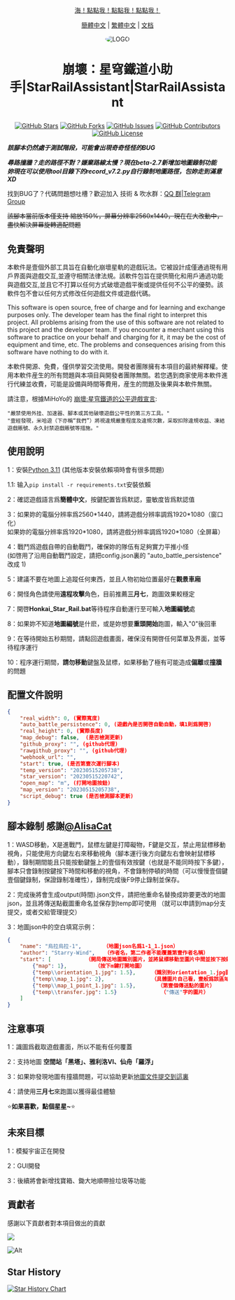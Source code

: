 <div align="center">

[海！點點我！點點我！點點我！ ](#使用說明)

[簡體中文](README.md) | [繁體中文](README_CHT.md) | [文档](https://sra.stysqy.top)
 
<img alt="LOGO" src="../../blob/map/temp/love!.png" style="border-radius:50%">

<h1 align="center">

崩壞：星穹鐵道小助手|StarRailAssistant|StarRailAssistant

</h1>
 
[![GitHub Stars](https://img.shields.io/github/stars/Starry-Wind/StarRailAssistant?style=flat-square)](https://github.com/Starry-Wind/StarRailAssistant/stargazers)
[![GitHub Forks](https://img.shields.io/github/forks/Starry-Wind/StarRailAssistant?style=flat-square)](https://github.com/Starry-Wind/StarRailAssistant/network)
[![GitHub Issues](https://img.shields.io/github/issues/Starry-Wind/StarRailAssistant?style=flat-square)](https://github.com/Starry-Wind/StarRailAssistant/issues)
[![GitHub Contributors](https://img.shields.io/github/contributors/Starry-Wind/StarRailAssistant?style=flat-square)](https://github.com/Starry-Wind/StarRailAssistant/graphs/contributors)
[![GitHub License](https://img.shields.io/github/license/Starry-Wind/StarRailAssistant?style=flat-square)](https://github.com/Starry-Wind/StarRailAssistant/blob/main/LICENSE)
</div>

*****該腳本仍然處于測試階段，可能會出現奇奇怪怪的BUG*****

***尋路撞牆？走的路徑不對？嫌棄路線太慢？現在beta-2.7新增加地圖錄制功能***<br>
***妳現在可以使用tool目錄下的record_v7.2.py自行錄制地圖路徑，包妳走到滿意 XD***

找到BUG了？代碼問題想吐槽？歡迎加入 技術 & 吹水群：[QQ 群](https://qm.qq.com/cgi-bin/qm/qr?k=xdCO46fHlVcY7D2L7elXzqcxL3nyTGnW&jump_from=webapi&authKey=uWZooQ2szv+nG/re7luCKn8LW1KibSb0vvi0FycA45Mglm5AGM1GP2iJ+SiWmDwg)|[Telegram Group](https://t.me/+yeQEhnuT9O41NDM1)<br>

~~該腳本當前版本僅支持 縮放150%，屏幕分辨率2560x1440，現在在大改動中，盡快解決屏幕旋轉適配問題~~

## 免責聲明
本軟件是壹個外部工具旨在自動化崩壞星軌的遊戲玩法。它被設計成僅通過現有用戶界面與遊戲交互,並遵守相關法律法規。該軟件包旨在提供簡化和用戶通過功能與遊戲交互,並且它不打算以任何方式破壞遊戲平衡或提供任何不公平的優勢。該軟件包不會以任何方式修改任何遊戲文件或遊戲代碼。

This software is open source, free of charge and for learning and exchange purposes only. The developer team has the final right to interpret this project. All problems arising from the use of this software are not related to this project and the developer team. If you encounter a merchant using this software to practice on your behalf and charging for it, it may be the cost of equipment and time, etc. The problems and consequences arising from this software have nothing to do with it.

本軟件開源、免費，僅供學習交流使用。開發者團隊擁有本項目的最終解釋權。使用本軟件産生的所有問題與本項目與開發者團隊無關。若您遇到商家使用本軟件進行代練並收費，可能是設備與時間等費用，産生的問題及後果與本軟件無關。


請注意，根據MiHoYo的 [崩壞:星穹鐵道的公平遊戲宣言](https://sr.mihoyo.com/news/111246?nav=news&type=notice):

    "嚴禁使用外挂、加速器、腳本或其他破壞遊戲公平性的第三方工具。"
    "壹經發現，米哈遊（下亦稱“我們”）將視違規嚴重程度及違規次數，采取扣除違規收益、凍結遊戲賬號、永久封禁遊戲賬號等措施。"

## 使用說明

1：安裝[Python 3.11](https://www.microsoft.com/store/productId/9NRWMJP3717K) (其他版本安裝依賴項時會有很多問題)

1.1: 输入`pip install -r requirements.txt`安裝依賴

2：確認遊戲語言爲**簡體中文**，按鍵配置皆爲默認，靈敏度皆爲默認值

3：如果妳的電腦分辨率爲2560\*1440，請將遊戲分辨率調爲1920\*1080（窗口化）<br>
   如果妳的電腦分辨率爲1920\*1080，請將遊戲分辨率調爲1920\*1080（全屏幕）
   
4：戰鬥爲遊戲自帶的自動戰鬥，確保妳的隊伍有足夠實力平推小怪<br>
   (如啓用了沿用自動戰鬥設定，請把config.json裏的 "auto_battle_persistence" 改成 1) 

5：建議不要在地圖上追蹤任何東西，並且人物初始位置最好在**觀景車廂**

6：開怪角色請使用**遠程攻擊**角色，目前推薦**三月七**，跑圖效果較穩定

7：開啓**Honkai_Star_Rail.bat**等待程序自動運行至可輸入**地圖編號**處

8：如果妳不知道**地圖編號**是什麽，或是妳想要**重頭開始**跑圖，輸入"0"後回車

9：在等待開始五秒期間，請點回遊戲畫面，確保沒有開啓任何菜單及界面，並等待程序運行

10：程序運行期間，**請勿移動**鍵盤及鼠標，如果移動了極有可能造成**偏離**或**撞牆**的問題

## 配置文件說明
```json
{
    "real_width": 0, (實際寬度)
    "auto_battle_persistence": 0, (遊戲內是否開啓自動自動，填1則爲開啓)
    "real_height": 0, (實際長度)
    "map_debug": false,  (是否檢測更新)
    "github_proxy": "", (github代理)
    "rawgithub_proxy": "", (github代理)
    "webhook_url": "",
    "start": true, (是否第壹次運行腳本)
    "temp_version": "20230515205738",
    "star_version": "20230515220742",
    "open_map": "m", (打開地圖按鈕)
    "map_version": "20230515205738",
    "script_debug": true (是否檢測腳本更新)
}
```

## 腳本錄制 感謝[@AlisaCat](https://github.com/AlisaCat-S)

1：WASD移動，X是進戰鬥，鼠標左鍵是打障礙物，F鍵是交互，禁止用鼠標移動視角，只能使用方向鍵左右來移動視角（腳本運行後方向鍵左右會映射鼠標移動），錄制期間能且只能按動鍵盤上的壹個有效按鍵（也就是不能同時按下多鍵），腳本只會錄制按鍵按下時間和移動的視角，不會錄制停頓的時間（可以慢慢壹個鍵壹個鍵錄制，保證錄制准確性），錄制完成後F9停止錄制並保存。

2：完成後將會生成output(時間).json文件，請把他重命名替換成妳要更改的地圖json，並且將傳送點截圖重命名並保存到temp即可使用 （就可以申請到map分支提交，或者交給管理提交）

3：地圖json中的空白填寫示例：
```json
{
    "name": "烏拉烏拉-1",       （地圖json名爲1-1_1.json）
    "author": "Starry-Wind",   （作者名，第二作者不能覆蓋第壹作者名稱）
    "start": [           （開局傳送地圖識別圖片，並將鼠標移動至圖片中間並按下按鍵）
        {"map": 1},         （按下m鍵打開地圖）
        {"temp\\orientation_1.jpg": 1.5},     （識別到orientation_1.jpg圖片後，將鼠標移動至圖片中間並按下按鍵）
        {"temp\\map_1.jpg": 2},               （具體圖片自己看，壹般爲該區域名"烏拉烏拉"的地圖文字）
        {"temp\\map_1_point_1.jpg": 1.5},       （第壹個傳送點的圖片）
        {"temp\\transfer.jpg": 1.5}              （"傳送"字的圖片）
    ]
}
```
 
## 注意事項
 
1：識圖爲截取遊戲畫面，所以不能有任何覆蓋
 
2：支持地圖 **空間站「黑塔」、雅利洛VI、仙舟「羅浮」**

3：如果妳發現地圖有撞牆問題，可以協助更新[地圖文件提交到這裏](https://github.com/Starry-Wind/StarRailAssistant/tree/map)

4：請使用**三月七**來跑圖以獲得最佳體驗

⭐**如果喜歡，點個星星~**⭐

## 未來目標

1：模擬宇宙正在開發

2：GUI開發

3：後續將會新增找寶箱、鋤大地順帶撿垃圾等功能

## 貢獻者

感謝以下貢獻者對本項目做出的貢獻

<a href="https://github.com/Starry-Wind/StarRailAssistant/graphs/contributors">

  <img src="https://contrib.rocks/image?repo=Starry-Wind/StarRailAssistant" />

</a>

![Alt](https://repobeats.axiom.co/api/embed/79d87540c597fc0b30893860e7b92da60c555fa9.svg "Repobeats analytics image")

## Star History

[![Star History Chart](https://api.star-history.com/svg?repos=Starry-Wind/StarRailAssistant&type=Date)](https://star-history.com/#Starry-Wind/StarRailAssistant&Date)
